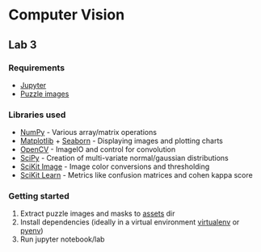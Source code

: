 # Computer Vision

## Lab 3

### Requirements

- [Jupyter](https://jupyter.org)
- [Puzzle images](./docs/Puzzle_Images_Masks_-_Handout_1.zip)

### Libraries used

- [NumPy](https://numpy.org/) - Various array/matrix operations
- [Matplotlib](https://matplotlib.org/) + [Seaborn](https://seaborn.pydata.org/) - Displaying images and plotting charts
- [OpenCV](https://opencv.org/) - ImageIO and control for convolution
- [SciPy](https://scipy.org/) - Creation of multi-variate normal/gaussian distributions
- [SciKit Image](https://scikit-image.org/) - Image color conversions and thresholding
- [SciKit Learn](https://scikit-learn.org/) - Metrics like confusion matrices and cohen kappa score

### Getting started

1. Extract puzzle images and masks to [assets](./assets) dir
2. Install dependencies (ideally in a virtual environment [virtualenv](https://github.com/pypa/virtualenv) or [pyenv](https://github.com/pyenv/pyenv))
3. Run jupyter notebook/lab
